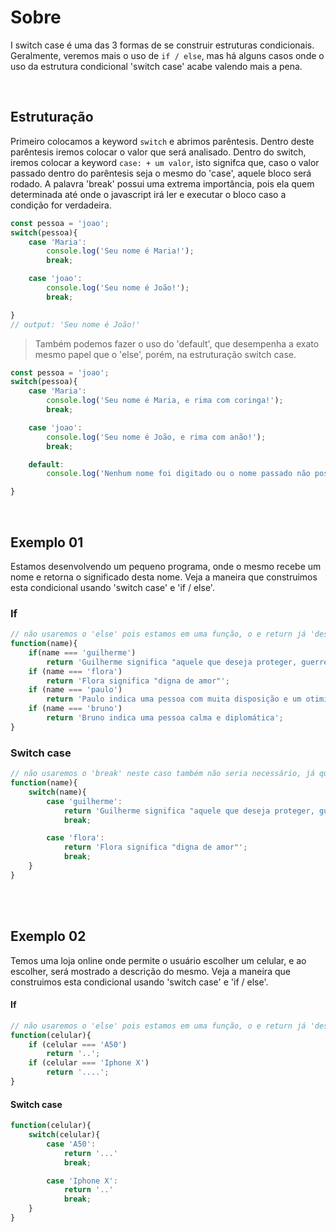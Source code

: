 # Sobre
I switch case é uma das 3 formas de se construir estruturas condicionais. </br> 
Geralmente, veremos mais o uso de `if / else`, mas há alguns casos onde o uso da estrutura condicional 'switch case' acabe valendo mais a pena. 

</br>

## Estruturação 
Primeiro colocamos a keyword `switch` e abrimos parêntesis.
Dentro deste parêntesis iremos colocar o valor que será analisado. 
Dentro do switch, iremos colocar a keyword `case: + um valor`, isto signifca que, caso o valor passado dentro do parêntesis seja o mesmo do 'case', aquele bloco será rodado. A palavra 'break' possui uma extrema importância, pois ela quem determinada até onde o javascript irá ler e executar o bloco caso a condição for verdadeira.</br>
```js
const pessoa = 'joao';
switch(pessoa){
    case 'Maria':
        console.log('Seu nome é Maria!');
        break;

    case 'joao':
        console.log('Seu nome é João!');
        break;

}
// output: 'Seu nome é João!'
```

> Também podemos fazer o uso do 'default', que desempenha a exato mesmo papel que o 'else', porém, na estruturação switch case.
```js
const pessoa = 'joao';
switch(pessoa){
    case 'Maria':
        console.log('Seu nome é Maria, e rima com coringa!');
        break;

    case 'joao':
        console.log('Seu nome é João, e rima com anão!');
        break;

    default:
        console.log('Nenhum nome foi digitado ou o nome passado não possui informaões');

}
```

</br>

## Exemplo 01
Estamos desenvolvendo um pequeno programa, onde o mesmo recebe um nome e retorna o significado desta nome. Veja a maneira que construimos esta condicional usando 'switch case' e 'if / else'. 

### If
```js
// não usaremos o 'else' pois estamos em uma função, o e return já 'desempenha' este papel.
function(name){
    if(name === 'guilherme')
        return 'Guilherme significa "aquele que deseja proteger, guerreiro"';
    if (name === 'flora')
        return 'Flora significa "digna de amor"';
    if (name === 'paulo')
        return 'Paulo indica uma pessoa com muita disposição e um otimismo contagiante';
    if (name === 'bruno')
        return 'Bruno indica uma pessoa calma e diplomática';
}
```

### Switch case
```js
// não usaremos o 'break' neste caso também não seria necessário, já que o return 'desempenha' este papel.
function(name){
    switch(name){
        case 'guilherme':
            return 'Guilherme significa "aquele que deseja proteger, guerreiro"'
            break;

        case 'flora':
            return 'Flora significa "digna de amor"';
            break;
    }
}
```

</br>
</br>

## Exemplo 02
Temos uma loja online onde permite o usuário escolher um celular, e ao escolher, será mostrado a descrição do mesmo. Veja a maneira que construimos esta condicional usando 'switch case' e 'if / else'. 

#### If
```js
// não usaremos o 'else' pois estamos em uma função, o e return já 'desempenha' este papel.
function(celular){
    if (celular === 'A50')
        return '..';
    if (celular === 'Iphone X')
        return '....';
}
```

#### Switch case
```js
function(celular){
    switch(celular){
        case 'A50': 
            return '...'
            break;

        case 'Iphone X':
            return '..'
            break;
    }
}